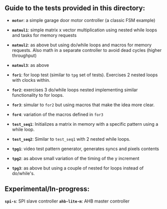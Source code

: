 
## Guide to the tests provided in this directory:


* **`motor`**: a simple garage door motor controller (a classic FSM example)

* **`matmul1`**: simple matrix x vector multiplication using nested
              while loops and tasks for memory requests

* **`matmul2`**: as above but using do/while loops and macros for memory requests. Also math in a separate controller to avoid dead cycles (higher throughput)

* **`matmul3`**: as above

* **`for1`**: for loop test (similar to `tpg` set of tests). Exercises 2 nested loops with clocks within.
* **`for2`**: exercises 3 do/while loops nested implementing similar functionality to for loops.
* **`for3`**: simular to `for2` but using macros that make the idea more clear.
* **`for4`**: variation of the macros defined in `for3`

* **`test_seq1`**: Initializes a matrix in memory with a specific pattern using a while loop.
* **`test_seq2`**: Similar to `test_seq1` with 2 nested while loops.

* **`tpg1`**: video test pattern generator, generates syncs and pixels contents
* **`tpg2`**: as above small variation of the timing of the y increment
* **`tpg3`**: as above but using a couple of nested for loops instead of do/while's.


Experimental/In-progress:
-------------------------
**`spi-s`**: SPI slave controller
**`ahb-lite-m`**: AHB master controller
